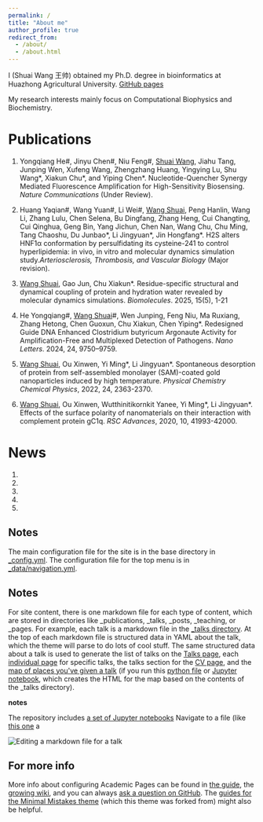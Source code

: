 ```yaml
---
permalink: /
title: "About me"
author_profile: true
redirect_from: 
  - /about/
  - /about.html
---
```


I (Shuai Wang 王帅) obtained my Ph.D. degree in bioinformatics at Huazhong Agricultural University. [GitHub pages](https://github.com/wangshuai-simulation) 

My research interests mainly focus on Computational Biophysics and Biochemistry.



Publications
======
1. Yongqiang He#, Jinyu Chen#, Niu Feng#, <u>Shuai Wang</u>, Jiahu Tang, Junping Wen, Xufeng Wang, Zhengzhang Huang, Yingying Lu, Shu Wang\*, Xiakun Chu\*, and Yiping Chen\*. Nucleotide-Quencher Synergy Mediated Fluorescence Amplification for High-Sensitivity Biosensing. *Nature Communications* (Under Review).

2. Huang Yaqian#, Wang Yuan#, Li Wei#, <u>Wang Shuai</u>, Peng Hanlin, Wang Li, Zhang Lulu, Chen Selena, Bu Dingfang, Zhang Heng, Cui Changting, Cui Qinghua, Geng Bin, Yang Jichun, Chen Nan, Wang Chu, Chu Ming, Tang Chaoshu, Du Junbao\*, Li Jingyuan\*, Jin Hongfang\*. H2S alters HNF1α conformation by persulfidating its cysteine-241 to control hyperlipidemia: in vivo, in vitro and molecular dynamics simulation study.*Arteriosclerosis, Thrombosis, and Vascular Biology* (Major revision).

9. <u>Wang Shuai</u>, Gao Jun, Chu Xiakun\*. Residue-specific structural and dynamical coupling of protein and hydration water revealed by molecular dynamics simulations. *Biomolecules*. 2025, 15(5), 1-21

10. He Yongqiang#, <u>Wang Shuai</u>#, Wen Junping, Feng Niu, Ma Ruxiang, Zhang Hetong, Chen Guoxun, Chu Xiakun, Chen Yiping\*. Redesigned Guide DNA Enhanced Clostridium butyricum Argonaute Activity for Amplification-Free and Multiplexed Detection of Pathogens. *Nano Letters*. 2024, 24, 9750–9759.

11. <u>Wang Shuai</u>, Ou Xinwen, Yi Ming\*, Li Jingyuan\*. Spontaneous desorption of protein from self-assembled monolayer (SAM)-coated gold nanoparticles induced by high temperature. *Physical Chemistry Chemical Physics*, 2022, 24, 2363-2370.

12. <u>Wang Shuai</u>, Ou Xinwen, Wutthinitikornkit Yanee, Yi Ming\*, Li Jingyuan\*. Effects of the surface polarity of nanomaterials on their interaction with complement protein gC1q. *RSC Advances*, 2020, 10, 41993-42000.

   

News
======
1. 
1. 
1. 
1. 
1.   



Notes
------
The main configuration file for the site is in the base directory in [_config.yml](https://github.com/academicpages/academicpages.github.io/blob/master/_config.yml). The configuration file for the top menu is in [_data/navigation.yml](https://github.com/academicpages/academicpages.github.io/blob/master/_data/navigation.yml). 

Notes
------
For site content, there is one markdown file for each type of content, which are stored in directories like _publications, _talks, _posts, _teaching, or _pages. For example, each talk is a markdown file in the [_talks directory](https://github.com/academicpages/academicpages.github.io/tree/master/_talks). At the top of each markdown file is structured data in YAML about the talk, which the theme will parse to do lots of cool stuff. The same structured data about a talk is used to generate the list of talks on the [Talks page](https://academicpages.github.io/talks), each [individual page](https://academicpages.github.io/talks/2012-03-01-talk-1) for specific talks, the talks section for the [CV page](https://academicpages.github.io/cv), and the [map of places you've given a talk](https://academicpages.github.io/talkmap.html) (if you run this [python file](https://github.com/academicpages/academicpages.github.io/blob/master/talkmap.py) or [Jupyter notebook](https://github.com/academicpages/academicpages.github.io/blob/master/talkmap.ipynb), which creates the HTML for the map based on the contents of the _talks directory).

**notes**

The repository includes [a set of Jupyter notebooks](https://github.com/academicpages/academicpages.github.io/tree/master/markdown_generator)
Navigate to a file (like [this one](https://github.com/academicpages/academicpages.github.io/blob/master/_talks/2012-03-01-talk-1.md) a

![Editing a markdown file for a talk](/images/editing-talk.png)

For more info
------
More info about configuring Academic Pages can be found in [the guide](https://academicpages.github.io/markdown/), the [growing wiki](https://github.com/academicpages/academicpages.github.io/wiki), and you can always [ask a question on GitHub](https://github.com/academicpages/academicpages.github.io/discussions). The [guides for the Minimal Mistakes theme](https://mmistakes.github.io/minimal-mistakes/docs/configuration/) (which this theme was forked from) might also be helpful.
